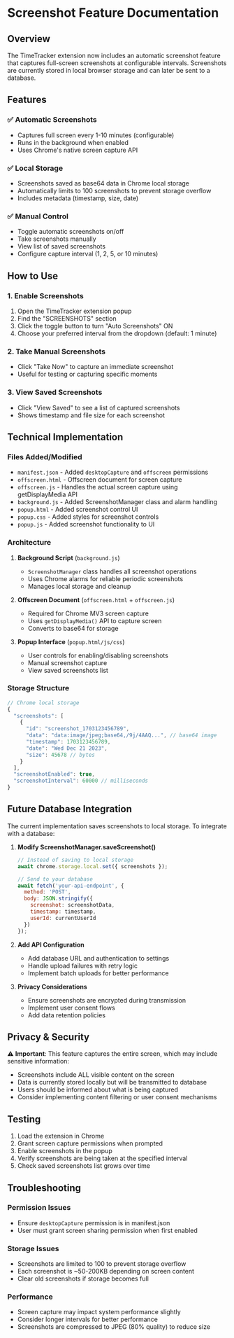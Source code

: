 # Screenshot Feature Documentation

## Overview
The TimeTracker extension now includes an automatic screenshot feature that captures full-screen screenshots at configurable intervals. Screenshots are currently stored in local browser storage and can later be sent to a database.

## Features

### ✅ Automatic Screenshots
- Captures full screen every 1-10 minutes (configurable)
- Runs in the background when enabled
- Uses Chrome's native screen capture API

### ✅ Local Storage
- Screenshots saved as base64 data in Chrome local storage
- Automatically limits to 100 screenshots to prevent storage overflow
- Includes metadata (timestamp, size, date)

### ✅ Manual Control
- Toggle automatic screenshots on/off
- Take screenshots manually
- View list of saved screenshots
- Configure capture interval (1, 2, 5, or 10 minutes)

## How to Use

### 1. Enable Screenshots
1. Open the TimeTracker extension popup
2. Find the "SCREENSHOTS" section
3. Click the toggle button to turn "Auto Screenshots" ON
4. Choose your preferred interval from the dropdown (default: 1 minute)

### 2. Take Manual Screenshots
- Click "Take Now" to capture an immediate screenshot
- Useful for testing or capturing specific moments

### 3. View Saved Screenshots
- Click "View Saved" to see a list of captured screenshots
- Shows timestamp and file size for each screenshot

## Technical Implementation

### Files Added/Modified
- `manifest.json` - Added `desktopCapture` and `offscreen` permissions
- `offscreen.html` - Offscreen document for screen capture
- `offscreen.js` - Handles the actual screen capture using getDisplayMedia API
- `background.js` - Added ScreenshotManager class and alarm handling
- `popup.html` - Added screenshot control UI
- `popup.css` - Added styles for screenshot controls
- `popup.js` - Added screenshot functionality to UI

### Architecture
1. **Background Script** (`background.js`)
   - `ScreenshotManager` class handles all screenshot operations
   - Uses Chrome alarms for reliable periodic screenshots
   - Manages local storage and cleanup

2. **Offscreen Document** (`offscreen.html` + `offscreen.js`)
   - Required for Chrome MV3 screen capture
   - Uses `getDisplayMedia()` API to capture screen
   - Converts to base64 for storage

3. **Popup Interface** (`popup.html/js/css`)
   - User controls for enabling/disabling screenshots
   - Manual screenshot capture
   - View saved screenshots list

### Storage Structure
```javascript
// Chrome local storage
{
  "screenshots": [
    {
      "id": "screenshot_1703123456789",
      "data": "data:image/jpeg;base64,/9j/4AAQ...", // base64 image
      "timestamp": 1703123456789,
      "date": "Wed Dec 21 2023",
      "size": 45678 // bytes
    }
  ],
  "screenshotEnabled": true,
  "screenshotInterval": 60000 // milliseconds
}
```

## Future Database Integration

The current implementation saves screenshots to local storage. To integrate with a database:

1. **Modify ScreenshotManager.saveScreenshot()**
   ```javascript
   // Instead of saving to local storage
   await chrome.storage.local.set({ screenshots });
   
   // Send to your database
   await fetch('your-api-endpoint', {
     method: 'POST',
     body: JSON.stringify({
       screenshot: screenshotData,
       timestamp: timestamp,
       userId: currentUserId
     })
   });
   ```

2. **Add API Configuration**
   - Add database URL and authentication to settings
   - Handle upload failures with retry logic
   - Implement batch uploads for better performance

3. **Privacy Considerations**
   - Ensure screenshots are encrypted during transmission
   - Implement user consent flows
   - Add data retention policies

## Privacy & Security

⚠️ **Important**: This feature captures the entire screen, which may include sensitive information:
- Screenshots include ALL visible content on the screen
- Data is currently stored locally but will be transmitted to database
- Users should be informed about what is being captured
- Consider implementing content filtering or user consent mechanisms

## Testing

1. Load the extension in Chrome
2. Grant screen capture permissions when prompted
3. Enable screenshots in the popup
4. Verify screenshots are being taken at the specified interval
5. Check saved screenshots list grows over time

## Troubleshooting

### Permission Issues
- Ensure `desktopCapture` permission is in manifest.json
- User must grant screen sharing permission when first enabled

### Storage Issues
- Screenshots are limited to 100 to prevent storage overflow
- Each screenshot is ~50-200KB depending on screen content
- Clear old screenshots if storage becomes full

### Performance
- Screen capture may impact system performance slightly
- Consider longer intervals for better performance
- Screenshots are compressed to JPEG (80% quality) to reduce size 